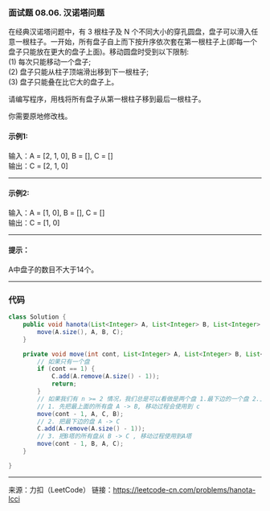 ### 面试题 08.06. 汉诺塔问题    
在经典汉诺塔问题中，有 3 根柱子及 N 个不同大小的穿孔圆盘，盘子可以滑入任意一根柱子。一开始，所有盘子自上而下按升序依次套在第一根柱子上(即每一个盘子只能放在更大的盘子上面)。移动圆盘时受到以下限制:      
(1) 每次只能移动一个盘子;          
(2) 盘子只能从柱子顶端滑出移到下一根柱子;                    
(3) 盘子只能叠在比它大的盘子上。                  

请编写程序，用栈将所有盘子从第一根柱子移到最后一根柱子。              

你需要原地修改栈。


#### 示例1:    
输入：A = [2, 1, 0], B = [], C = []           
输出：C = [2, 1, 0]

****

#### 示例2:     
输入：A = [1, 0], B = [], C = []        
输出：C = [1, 0]

****

#### 提示：    
A中盘子的数目不大于14个。


****

### 代码

```java
class Solution {
    public void hanota(List<Integer> A, List<Integer> B, List<Integer> C) {
        move(A.size(), A, B, C);
    }

    private void move(int cont, List<Integer> A, List<Integer> B, List<Integer> C) {
        // 如果只有一个盘
        if (cont == 1) {
            C.add(A.remove(A.size() - 1));
            return;
        }
        // 如果我们有 n >= 2 情况，我们总是可以看做是两个盘 1.最下边的一个盘 2.上面的所有盘
        // 1. 先把最上面的所有盘 A -> B, 移动过程会使用到 c
        move(cont - 1, A, C, B);
        // 2. 把最下边的盘 A -> C
        C.add(A.remove(A.size() - 1));
        // 3. 把B塔的所有盘从 B -> C , 移动过程使用到A塔
        move(cont - 1, B, A, C);
    }

}
```

****

来源：力扣（LeetCode）
链接：https://leetcode-cn.com/problems/hanota-lcci


































































